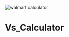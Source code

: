 ![walmart calculator](https://user-images.githubusercontent.com/117403353/201801398-01693889-97e9-4104-a3af-a16acc43fa0b.png)
# Vs_Calculator
